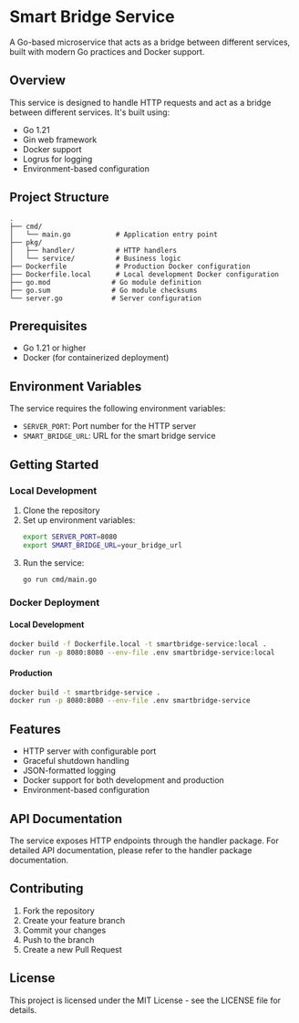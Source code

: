 # Smart Bridge Service

A Go-based microservice that acts as a bridge between different services, built with modern Go practices and Docker support.

## Overview

This service is designed to handle HTTP requests and act as a bridge between different services. It's built using:
- Go 1.21
- Gin web framework
- Docker support
- Logrus for logging
- Environment-based configuration

## Project Structure

```
.
├── cmd/
│   └── main.go           # Application entry point
├── pkg/
│   ├── handler/          # HTTP handlers
│   └── service/          # Business logic
├── Dockerfile            # Production Docker configuration
├── Dockerfile.local      # Local development Docker configuration
├── go.mod               # Go module definition
├── go.sum               # Go module checksums
└── server.go            # Server configuration
```

## Prerequisites

- Go 1.21 or higher
- Docker (for containerized deployment)

## Environment Variables

The service requires the following environment variables:
- `SERVER_PORT`: Port number for the HTTP server
- `SMART_BRIDGE_URL`: URL for the smart bridge service

## Getting Started

### Local Development

1. Clone the repository
2. Set up environment variables:
   ```bash
   export SERVER_PORT=8080
   export SMART_BRIDGE_URL=your_bridge_url
   ```
3. Run the service:
   ```bash
   go run cmd/main.go
   ```

### Docker Deployment

#### Local Development
```bash
docker build -f Dockerfile.local -t smartbridge-service:local .
docker run -p 8080:8080 --env-file .env smartbridge-service:local
```

#### Production
```bash
docker build -t smartbridge-service .
docker run -p 8080:8080 --env-file .env smartbridge-service
```

## Features

- HTTP server with configurable port
- Graceful shutdown handling
- JSON-formatted logging
- Docker support for both development and production
- Environment-based configuration

## API Documentation

The service exposes HTTP endpoints through the handler package. For detailed API documentation, please refer to the handler package documentation.

## Contributing

1. Fork the repository
2. Create your feature branch
3. Commit your changes
4. Push to the branch
5. Create a new Pull Request

## License

This project is licensed under the MIT License - see the LICENSE file for details. 